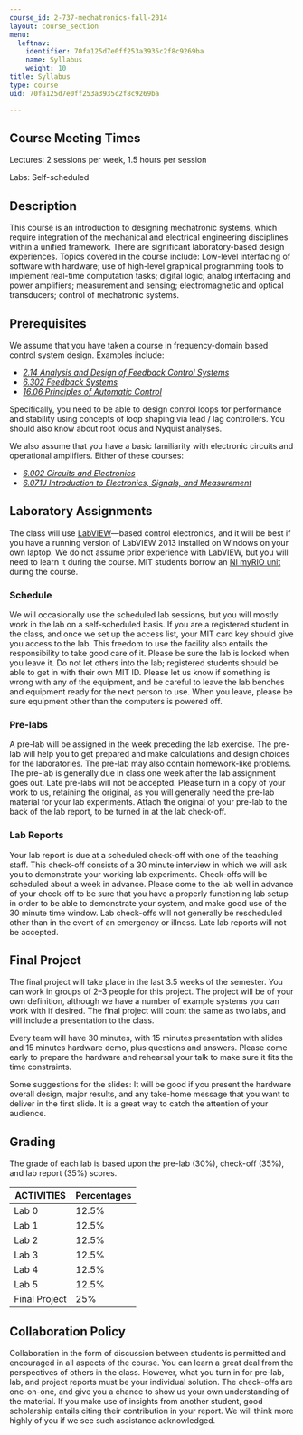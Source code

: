 ```yaml
---
course_id: 2-737-mechatronics-fall-2014
layout: course_section
menu:
  leftnav:
    identifier: 70fa125d7e0ff253a3935c2f8c9269ba
    name: Syllabus
    weight: 10
title: Syllabus
type: course
uid: 70fa125d7e0ff253a3935c2f8c9269ba

---
```


Course Meeting Times
--------------------

Lectures: 2 sessions per week, 1.5 hours per session

Labs: Self-scheduled

Description
-----------

This course is an introduction to designing mechatronic systems, which require integration of the mechanical and electrical engineering disciplines within a unified framework. There are significant laboratory-based design experiences. Topics covered in the course include: Low-level interfacing of software with hardware; use of high-level graphical programming tools to implement real-time computation tasks; digital logic; analog interfacing and power amplifiers; measurement and sensing; electromagnetic and optical transducers; control of mechatronic systems.

Prerequisites
-------------

We assume that you have taken a course in frequency-domain based control system design. Examples include:

*   [_2.14 Analysis and Design of Feedback Control Systems_](/courses/2-14-analysis-and-design-of-feedback-control-systems-spring-2014/)
*   [_6.302 Feedback Systems_](/courses/6-302-feedback-systems-spring-2007/)
*   [_16.06 Principles of Automatic Control_](/courses/16-06-principles-of-automatic-control-fall-2012/)

Specifically, you need to be able to design control loops for performance and stability using concepts of loop shaping via lead / lag controllers. You should also know about root locus and Nyquist analyses.

We also assume that you have a basic familiarity with electronic circuits and operational amplifiers. Either of these courses:

*   [_6.002 Circuits and Electronics_](/courses/6-002-circuits-and-electronics-spring-2007/)
*   [_6.071J Introduction to Electronics, Signals, and Measurement_](/courses/6-071j-introduction-to-electronics-signals-and-measurement-spring-2006/)

Laboratory Assignments
----------------------

The class will use [LabVIEW](http://www.ni.com/labview/)—based control electronics, and it will be best if you have a running version of LabVIEW 2013 installed on Windows on your own laptop. We do not assume prior experience with LabVIEW, but you will need to learn it during the course. MIT students borrow an [NI myRIO unit](http://www.ni.com/myrio/) during the course.

### Schedule

We will occasionally use the scheduled lab sessions, but you will mostly work in the lab on a self-scheduled basis. If you are a registered student in the class, and once we set up the access list, your MIT card key should give you access to the lab. This freedom to use the facility also entails the responsibility to take good care of it. Please be sure the lab is locked when you leave it. Do not let others into the lab; registered students should be able to get in with their own MIT ID. Please let us know if something is wrong with any of the equipment, and be careful to leave the lab benches and equipment ready for the next person to use. When you leave, please be sure equipment other than the computers is powered off.

### Pre-labs

A pre-lab will be assigned in the week preceding the lab exercise. The pre-lab will help you to get prepared and make calculations and design choices for the laboratories. The pre-lab may also contain homework-like problems. The pre-lab is generally due in class one week after the lab assignment goes out. Late pre-labs will not be accepted. Please turn in a copy of your work to us, retaining the original, as you will generally need the pre-lab material for your lab experiments. Attach the original of your pre-lab to the back of the lab report, to be turned in at the lab check-off.

### Lab Reports

Your lab report is due at a scheduled check-off with one of the teaching staff. This check-off consists of a 30 minute interview in which we will ask you to demonstrate your working lab experiments. Check-offs will be scheduled about a week in advance. Please come to the lab well in advance of your check-off to be sure that you have a properly functioning lab setup in order to be able to demonstrate your system, and make good use of the 30 minute time window. Lab check-offs will not generally be rescheduled other than in the event of an emergency or illness. Late lab reports will not be accepted.

Final Project
-------------

The final project will take place in the last 3.5 weeks of the semester. You can work in groups of 2–3 people for this project. The project will be of your own definition, although we have a number of example systems you can work with if desired. The final project will count the same as two labs, and will include a presentation to the class.

Every team will have 30 minutes, with 15 minutes presentation with slides and 15 minutes hardware demo, plus questions and answers. Please come early to prepare the hardware and rehearsal your talk to make sure it fits the time constraints.

Some suggestions for the slides: It will be good if you present the hardware overall design, major results, and any take-home message that you want to deliver in the first slide. It is a great way to catch the attention of your audience.

Grading
-------

The grade of each lab is based upon the pre-lab (30%), check-off (35%), and lab report (35%) scores.

| ACTIVITIES | Percentages |
| --- | --- |
| Lab 0 | 12.5% |
| Lab 1 | 12.5% |
| Lab 2 | 12.5% |
| Lab 3 | 12.5% |
| Lab 4 | 12.5% |
| Lab 5 | 12.5% |
| Final Project | 25% 

Collaboration Policy
--------------------

Collaboration in the form of discussion between students is permitted and encouraged in all aspects of the course. You can learn a great deal from the perspectives of others in the class. However, what you turn in for pre-lab, lab, and project reports must be your individual solution. The check-offs are one-on-one, and give you a chance to show us your own understanding of the material. If you make use of insights from another student, good scholarship entails citing their contribution in your report. We will think more highly of you if we see such assistance acknowledged.